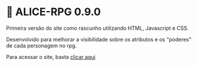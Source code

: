 # 🎲 ALICE-RPG 0.9.0

Primeira versão do site como rascunho utilizando HTML, Javascript e CSS.

Desenvolvido para melhorar a visibilidade sobre os atributos e os "poderes" de cada personagem no rpg.

Para acessar o site, basta [clicar aqui](https://capp98.github.io/rpg-wip/)
